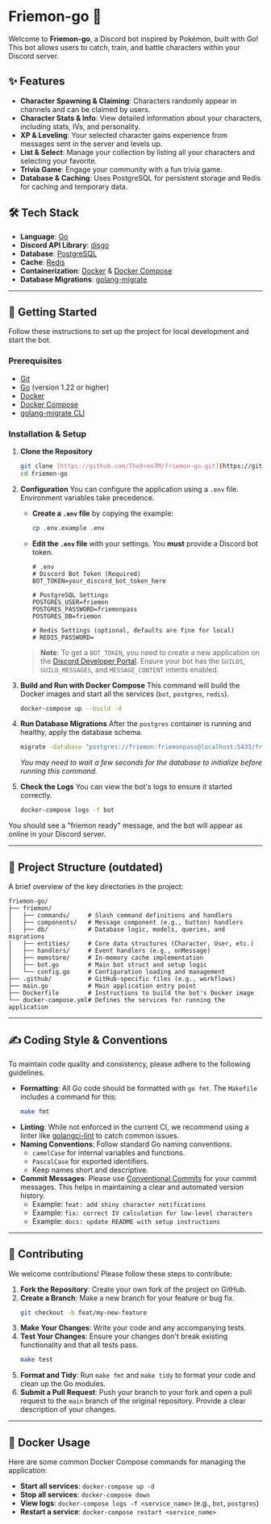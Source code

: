 # Friemon-go 🤖

Welcome to **Friemon-go**, a Discord bot inspired by Pokémon, built with Go! This bot allows users to catch, train, and battle characters within your Discord server.

## ✨ Features

* **Character Spawning & Claiming**: Characters randomly appear in channels and can be claimed by users.
* **Character Stats & Info**: View detailed information about your characters, including stats, IVs, and personality.
* **XP & Leveling**: Your selected character gains experience from messages sent in the server and levels up.
* **List & Select**: Manage your collection by listing all your characters and selecting your favorite.
* **Trivia Game**: Engage your community with a fun trivia game.
* **Database & Caching**: Uses PostgreSQL for persistent storage and Redis for caching and temporary data.

## 🛠️ Tech Stack

* **Language**: [Go](https://golang.org/)
* **Discord API Library**: [disgo](https://github.com/disgoorg/disgo)
* **Database**: [PostgreSQL](https://www.postgresql.org/)
* **Cache**: [Redis](https://redis.io/)
* **Containerization**: [Docker](https://www.docker.com/) & [Docker Compose](https://docs.docker.com/compose/)
* **Database Migrations**: [golang-migrate](https://github.com/golang-migrate/migrate)

---

## 🚀 Getting Started

Follow these instructions to set up the project for local development and start the bot.

### Prerequisites

* [Git](https://git-scm.com/)
* [Go](https://golang.org/dl/) (version 1.22 or higher)
* [Docker](https://www.docker.com/products/docker-desktop)
* [Docker Compose](https://docs.docker.com/compose/install/)
* [golang-migrate CLI](https://github.com/golang-migrate/migrate/tree/master/cmd/migrate)

### Installation & Setup

1.  **Clone the Repository**
    ```bash
    git clone [https://github.com/TheOreoTM/friemon-go.git](https://github.com/TheOreoTM/friemon-go.git)
    cd friemon-go
    ```

2.  **Configuration**
    You can configure the application using a `.env` file. Environment variables take precedence.

    * **Create a `.env` file** by copying the example:
        ```bash
        cp .env.example .env
        ```
    * **Edit the `.env` file** with your settings. You **must** provide a Discord bot token.
        ```dotenv
        # .env
        # Discord Bot Token (Required)
        BOT_TOKEN=your_discord_bot_token_here

        # PostgreSQL Settings
        POSTGRES_USER=friemon
        POSTGRES_PASSWORD=friemonpass
        POSTGRES_DB=friemon

        # Redis Settings (optional, defaults are fine for local)
        # REDIS_PASSWORD=
        ```
    > **Note**: To get a `BOT_TOKEN`, you need to create a new application on the [Discord Developer Portal](https://discord.com/developers/applications). Ensure your bot has the `GUILDS`, `GUILD_MESSAGES`, and `MESSAGE_CONTENT` intents enabled.

3.  **Build and Run with Docker Compose**
    This command will build the Docker images and start all the services (`bot`, `postgres`, `redis`).
    ```bash
    docker-compose up --build -d
    ```

4.  **Run Database Migrations**
    After the `postgres` container is running and healthy, apply the database schema.
    ```bash
    migrate -database "postgres://friemon:friemonpass@localhost:5433/friemon?sslmode=disable" -path ./friemon/db/migrations up
    ```
    *You may need to wait a few seconds for the database to initialize before running this command.*

5.  **Check the Logs**
    You can view the bot's logs to ensure it started correctly.
    ```bash
    docker-compose logs -f bot
    ```

You should see a "friemon ready" message, and the bot will appear as online in your Discord server.

---

## 📂 Project Structure (outdated)

A brief overview of the key directories in the project:
```
friemon-go/
├── friemon/
│   ├── commands/     # Slash command definitions and handlers
│   ├── components/   # Message component (e.g., button) handlers
│   ├── db/           # Database logic, models, queries, and migrations
│   ├── entities/     # Core data structures (Character, User, etc.)
│   ├── handlers/     # Event handlers (e.g., onMessage)
│   ├── memstore/     # In-memory cache implementation
│   ├── bot.go        # Main bot struct and setup logic
│   └── config.go     # Configuration loading and management
├── .github/          # GitHub-specific files (e.g., workflows)
├── main.go           # Main application entry point
├── Dockerfile        # Instructions to build the bot's Docker image
└── docker-compose.yml# Defines the services for running the application
```

---

## ✍️ Coding Style & Conventions

To maintain code quality and consistency, please adhere to the following guidelines.

* **Formatting**: All Go code should be formatted with `go fmt`. The `Makefile` includes a command for this:
    ```bash
    make fmt
    ```
* **Linting**: While not enforced in the current CI, we recommend using a linter like [golangci-lint](https://golangci-lint.run/) to catch common issues.
* **Naming Conventions**: Follow standard Go naming conventions.
    * `camelCase` for internal variables and functions.
    * `PascalCase` for exported identifiers.
    * Keep names short and descriptive.
* **Commit Messages**: Please use [Conventional Commits](https://www.conventionalcommits.org/en/v1.0.0/) for your commit messages. This helps in maintaining a clear and automated version history.
    * Example: `feat: add shiny character notifications`
    * Example: `fix: correct IV calculation for low-level characters`
    * Example: `docs: update README with setup instructions`

---

## 🤝 Contributing

We welcome contributions! Please follow these steps to contribute:

1.  **Fork the Repository**: Create your own fork of the project on GitHub.
2.  **Create a Branch**: Make a new branch for your feature or bug fix.
    ```bash
    git checkout -b feat/my-new-feature
    ```
3.  **Make Your Changes**: Write your code and any accompanying tests.
4.  **Test Your Changes**: Ensure your changes don't break existing functionality and that all tests pass.
    ```bash
    make test
    ```
5.  **Format and Tidy**: Run `make fmt` and `make tidy` to format your code and clean up the Go modules.
6.  **Submit a Pull Request**: Push your branch to your fork and open a pull request to the `main` branch of the original repository. Provide a clear description of your changes.

---

## 🐳 Docker Usage

Here are some common Docker Compose commands for managing the application:

* **Start all services**: `docker-compose up -d`
* **Stop all services**: `docker-compose down`
* **View logs**: `docker-compose logs -f <service_name>` (e.g., `bot`, `postgres`)
* **Restart a service**: `docker-compose restart <service_name>`